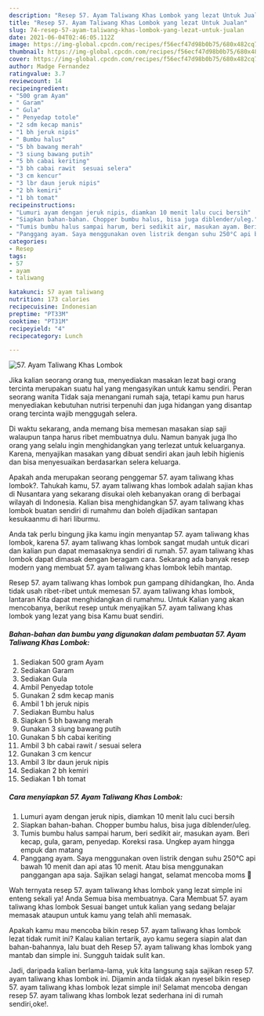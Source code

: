 ```yaml
---
description: "Resep 57. Ayam Taliwang Khas Lombok yang lezat Untuk Jualan"
title: "Resep 57. Ayam Taliwang Khas Lombok yang lezat Untuk Jualan"
slug: 74-resep-57-ayam-taliwang-khas-lombok-yang-lezat-untuk-jualan
date: 2021-06-04T02:46:05.112Z
image: https://img-global.cpcdn.com/recipes/f56ecf47d98b0b75/680x482cq70/57-ayam-taliwang-khas-lombok-foto-resep-utama.jpg
thumbnail: https://img-global.cpcdn.com/recipes/f56ecf47d98b0b75/680x482cq70/57-ayam-taliwang-khas-lombok-foto-resep-utama.jpg
cover: https://img-global.cpcdn.com/recipes/f56ecf47d98b0b75/680x482cq70/57-ayam-taliwang-khas-lombok-foto-resep-utama.jpg
author: Madge Fernandez
ratingvalue: 3.7
reviewcount: 14
recipeingredient:
- "500 gram Ayam"
- " Garam"
- " Gula"
- " Penyedap totole"
- "2 sdm kecap manis"
- "1 bh jeruk nipis"
- " Bumbu halus"
- "5 bh bawang merah"
- "3 siung bawang putih"
- "5 bh cabai keriting"
- "3 bh cabai rawit  sesuai selera"
- "3 cm kencur"
- "3 lbr daun jeruk nipis"
- "2 bh kemiri"
- "1 bh tomat"
recipeinstructions:
- "Lumuri ayam dengan jeruk nipis, diamkan 10 menit lalu cuci bersih"
- "Siapkan bahan-bahan. Chopper bumbu halus, bisa juga diblender/uleg."
- "Tumis bumbu halus sampai harum, beri sedikit air, masukan ayam. Beri kecap, gula, garam, penyedap. Koreksi rasa. Ungkep ayam hingga empuk dan matang"
- "Panggang ayam. Saya menggunakan oven listrik dengan suhu 250°C api bawah 10 menit dan api atas 10 menit. Atau bisa menggunakan panggangan apa saja. Sajikan selagi hangat, selamat mencoba moms 💚"
categories:
- Resep
tags:
- 57
- ayam
- taliwang

katakunci: 57 ayam taliwang 
nutrition: 173 calories
recipecuisine: Indonesian
preptime: "PT33M"
cooktime: "PT31M"
recipeyield: "4"
recipecategory: Lunch

---
```



![57. Ayam Taliwang Khas Lombok](https://img-global.cpcdn.com/recipes/f56ecf47d98b0b75/680x482cq70/57-ayam-taliwang-khas-lombok-foto-resep-utama.jpg)

Jika kalian seorang orang tua, menyediakan masakan lezat bagi orang tercinta merupakan suatu hal yang mengasyikan untuk kamu sendiri. Peran seorang  wanita Tidak saja menangani rumah saja, tetapi kamu pun harus menyediakan kebutuhan nutrisi terpenuhi dan juga hidangan yang disantap orang tercinta wajib menggugah selera.

Di waktu  sekarang, anda memang bisa memesan masakan siap saji walaupun tanpa harus ribet membuatnya dulu. Namun banyak juga lho orang yang selalu ingin menghidangkan yang terlezat untuk keluarganya. Karena, menyajikan masakan yang dibuat sendiri akan jauh lebih higienis dan bisa menyesuaikan berdasarkan selera keluarga. 



Apakah anda merupakan seorang penggemar 57. ayam taliwang khas lombok?. Tahukah kamu, 57. ayam taliwang khas lombok adalah sajian khas di Nusantara yang sekarang disukai oleh kebanyakan orang di berbagai wilayah di Indonesia. Kalian bisa menghidangkan 57. ayam taliwang khas lombok buatan sendiri di rumahmu dan boleh dijadikan santapan kesukaanmu di hari liburmu.

Anda tak perlu bingung jika kamu ingin menyantap 57. ayam taliwang khas lombok, karena 57. ayam taliwang khas lombok sangat mudah untuk dicari dan kalian pun dapat memasaknya sendiri di rumah. 57. ayam taliwang khas lombok dapat dimasak dengan beragam cara. Sekarang ada banyak resep modern yang membuat 57. ayam taliwang khas lombok lebih mantap.

Resep 57. ayam taliwang khas lombok pun gampang dihidangkan, lho. Anda tidak usah ribet-ribet untuk memesan 57. ayam taliwang khas lombok, lantaran Kita dapat menghidangkan di rumahmu. Untuk Kalian yang akan mencobanya, berikut resep untuk menyajikan 57. ayam taliwang khas lombok yang lezat yang bisa Kamu buat sendiri.

<!--inarticleads1-->

##### Bahan-bahan dan bumbu yang digunakan dalam pembuatan 57. Ayam Taliwang Khas Lombok:

1. Sediakan 500 gram Ayam
1. Sediakan  Garam
1. Sediakan  Gula
1. Ambil  Penyedap totole
1. Gunakan 2 sdm kecap manis
1. Ambil 1 bh jeruk nipis
1. Sediakan  Bumbu halus
1. Siapkan 5 bh bawang merah
1. Gunakan 3 siung bawang putih
1. Gunakan 5 bh cabai keriting
1. Ambil 3 bh cabai rawit / sesuai selera
1. Gunakan 3 cm kencur
1. Ambil 3 lbr daun jeruk nipis
1. Sediakan 2 bh kemiri
1. Sediakan 1 bh tomat




<!--inarticleads2-->

##### Cara menyiapkan 57. Ayam Taliwang Khas Lombok:

1. Lumuri ayam dengan jeruk nipis, diamkan 10 menit lalu cuci bersih
1. Siapkan bahan-bahan. Chopper bumbu halus, bisa juga diblender/uleg.
1. Tumis bumbu halus sampai harum, beri sedikit air, masukan ayam. Beri kecap, gula, garam, penyedap. Koreksi rasa. Ungkep ayam hingga empuk dan matang
1. Panggang ayam. Saya menggunakan oven listrik dengan suhu 250°C api bawah 10 menit dan api atas 10 menit. Atau bisa menggunakan panggangan apa saja. Sajikan selagi hangat, selamat mencoba moms 💚




Wah ternyata resep 57. ayam taliwang khas lombok yang lezat simple ini enteng sekali ya! Anda Semua bisa membuatnya. Cara Membuat 57. ayam taliwang khas lombok Sesuai banget untuk kalian yang sedang belajar memasak ataupun untuk kamu yang telah ahli memasak.

Apakah kamu mau mencoba bikin resep 57. ayam taliwang khas lombok lezat tidak rumit ini? Kalau kalian tertarik, ayo kamu segera siapin alat dan bahan-bahannya, lalu buat deh Resep 57. ayam taliwang khas lombok yang mantab dan simple ini. Sungguh taidak sulit kan. 

Jadi, daripada kalian berlama-lama, yuk kita langsung saja sajikan resep 57. ayam taliwang khas lombok ini. Dijamin anda tiidak akan nyesel bikin resep 57. ayam taliwang khas lombok lezat simple ini! Selamat mencoba dengan resep 57. ayam taliwang khas lombok lezat sederhana ini di rumah sendiri,oke!.

